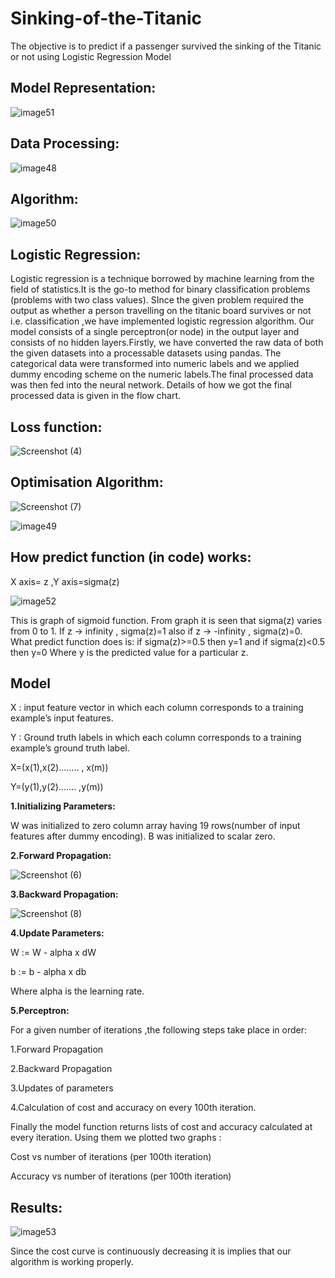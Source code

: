 # Sinking-of-the-Titanic
The objective is to predict if a passenger survived the sinking of the Titanic or not using Logistic Regression Model

## Model Representation:
![image51](https://user-images.githubusercontent.com/50697244/72220143-a7be5000-3573-11ea-995e-9bf88baf176d.png)

## Data Processing:
![image48](https://user-images.githubusercontent.com/50697244/72220171-f835ad80-3573-11ea-8b3c-c56b768b45f9.png)

## Algorithm:
![image50](https://user-images.githubusercontent.com/50697244/72220181-0edc0480-3574-11ea-8286-f7438d3d1408.png)

## Logistic Regression:
Logistic regression is a technique borrowed by machine learning from the field of statistics.It is the go-to method for binary classification problems (problems with two class values). SInce the given problem required the output as whether a person travelling on the titanic board survives or not i.e. classification ,we have implemented logistic regression algorithm.
Our model consists of a single perceptron(or node) in the output layer and consists of no hidden layers.Firstly, we have converted the raw data of both the given datasets into a processable datasets using pandas. The categorical data were transformed into numeric labels and we applied dummy encoding scheme on the numeric labels.The final processed data was then fed into the neural network. 
Details of how we got the final processed data is given in the flow chart.

## Loss function:
![Screenshot (4)](https://user-images.githubusercontent.com/50697244/72220234-a5102a80-3574-11ea-89b3-fa94eb927fb7.png)

## Optimisation Algorithm:
![Screenshot (7)](https://user-images.githubusercontent.com/50697244/72220512-65970d80-3577-11ea-9cc2-45574563f32a.png)

![image49](https://user-images.githubusercontent.com/50697244/72220280-09cb8500-3575-11ea-8659-071d8ba47b6e.gif)

## How predict function (in code) works:
X axis= z   ,Y axis=sigma(z)

![image52](https://user-images.githubusercontent.com/50697244/72220289-2f588e80-3575-11ea-845e-dc8fc422f16f.png)

This is graph of sigmoid function. From graph it is seen that sigma(z) varies from 0 to 1.
If z -> infinity  , sigma(z)=1 also if z -> -infinity , sigma(z)=0.
What predict function does is:
 if sigma(z)>=0.5 then y=1 and if sigma(z)<0.5 then y=0
Where y is the predicted value for a particular z.

## Model
X : input feature vector in which each column corresponds to a training example’s input features.

Y : Ground truth labels in which each column corresponds to a training example’s ground truth label.

X=(x(1),x(2)........ , x(m))

Y=(y(1),y(2)....... ,y(m))

**1.Initializing Parameters:**

W was initialized to zero column array having 19 rows(number of input features after dummy encoding).
B was initialized to scalar zero. 

**2.Forward Propagation:**

![Screenshot (6)](https://user-images.githubusercontent.com/50697244/72220355-e1905600-3575-11ea-90e5-8286408c090a.png)

**3.Backward Propagation:**

![Screenshot (8)](https://user-images.githubusercontent.com/50697244/72220432-9a569500-3576-11ea-917a-3e02e092342e.png)

**4.Update Parameters:**

W := W - alpha x dW

b := b - alpha x db

Where alpha is the learning rate.

**5.Perceptron:**

For a given number of iterations ,the following steps take place in order:

1.Forward Propagation

2.Backward Propagation

3.Updates of parameters

4.Calculation of cost and accuracy on every 100th iteration.

Finally the model function returns lists of cost and accuracy calculated at every iteration. Using them we plotted two graphs :

Cost vs number of iterations (per 100th iteration)

Accuracy vs number of iterations (per 100th iteration)

## Results:
![image53](https://user-images.githubusercontent.com/50697244/72220485-020ce000-3577-11ea-9b2d-d57e77137586.png)

Since the cost curve is continuously decreasing it is implies that our algorithm is working properly. 
